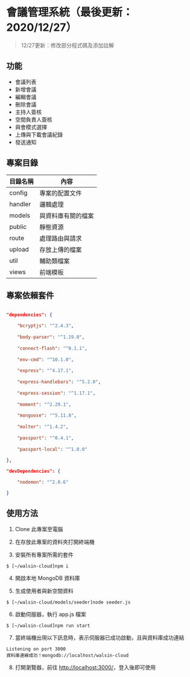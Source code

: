 
# 會議管理系統（最後更新：2020/12/27）

>12/27更新：修改部分程式碼及添加註解


## 功能

- 會議列表
- 新增會議
- 編輯會議
- 刪除會議
- 主持人簽核
- 空間負責人簽核
- 與會模式選擇
- 上傳與下載會議紀錄
- 發送通知

  
## 專案目錄
| 目錄名稱  | 內容 |
| ------------- | ------------- |
| config  | 專案的配置文件  |
| handler  | 邏輯處理  |
| models  | 與資料庫有關的檔案  |
| public  | 靜態資源  |
| route  | 處理路由與請求  |
| upload  | 存放上傳的檔案  |
| util  | 輔助類檔案  |
| views  | 前端模板  |


## 專案依賴套件

```json

"dependencies": {

	"bcryptjs": "^2.4.3",
	
	"body-parser": "^1.19.0",
	
	"connect-flash": "^0.1.1",
	
	"env-cmd": "^10.1.0",
	
	"express": "^4.17.1",
	
	"express-handlebars": "^5.2.0",
	
	"express-session": "^1.17.1",
	
	"moment": "^2.29.1",
	
	"mongoose": "^5.11.8",
	
	"multer": "^1.4.2",
	
	"passport": "^0.4.1",
	
	"passport-local": "^1.0.0"
	
},

"devDependencies": {

	"nodemon": "^2.0.6"

}

```


## 使用方法

1. Clone 此專案至電腦
  
2. 在存放此專案的資料夾打開終端機 

3. 安裝所有專案所需的套件

```
$ [~/walsin-cloud]npm i
```

4. 開啟本地 MongoDB 資料庫 

5. 生成使用者與新空間資料

```
$ [~/walsin-cloud/models/seeder]node seeder.js
```

6. 啟動伺服器，執行 app.js 檔案

```
$ [~/walsin-cloud]npm run start
```

7. 當終端機出現以下訊息時，表示伺服器已成功啟動，且與資料庫成功連結

```
Listening on port 3000
資料庫連線成功！mongodb://localhost/walsin-cloud
```

8. 打開瀏覽器，前往 [http://localhost:3000/](http://localhost:3000/)，登入後即可使用
